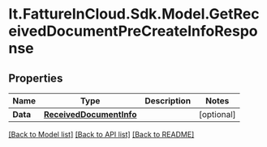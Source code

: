 # It.FattureInCloud.Sdk.Model.GetReceivedDocumentPreCreateInfoResponse

## Properties

Name | Type | Description | Notes
------------ | ------------- | ------------- | -------------
**Data** | [**ReceivedDocumentInfo**](ReceivedDocumentInfo.md) |  | [optional] 

[[Back to Model list]](../../README.md#documentation-for-models) [[Back to API list]](../../README.md#documentation-for-api-endpoints) [[Back to README]](../../README.md)

